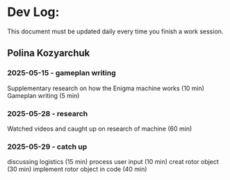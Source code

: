 # Dev Log:

This document must be updated daily every time you finish a work session.

## Polina Kozyarchuk

### 2025-05-15 - gameplan writing
Supplementary research on how the Enigma machine works (10 min)
Gameplan writing (5 min)

### 2025-05-28 - research
Watched videos and caught up on research of machine (60 min)

### 2025-05-29 - catch up
discussing logistics (15 min)
process user input (10 min)
creat rotor object (30 min)
implement rotor object in code (40 min)
